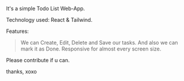 It's a simple Todo List Web-App.

Technology used: React & Tailwind.

Features:  
>We can Create, Edit, Delete and Save our tasks. And also we can mark it as Done.
>Responsive for almost every screen size.


Please contribute if u can.

thanks, xoxo
